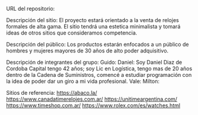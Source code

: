 URL del repositorio:

Descripción del sitio:
El proyecto estará orientado a la venta de relojes formales de alta gama. El sitio tendrá una estetica minimalista y tomará ideas de otros sitios que consideramos competencia.

Descripción del público:
Los productos estarán enfocados a un público de hombres y mujeres mayores de 30 años de alto poder adquisitivo.

Descripción de integrantes del grupo:
Guido:
Daniel: Soy Daniel Diaz de Cordoba Capital tengo 42 años; soy Lic en Logística, tengo mas de 20 años dentro de la Cadena de Suministros, comencé a estudiar programación con la idea de poder dar un giro a mi vida profesional.
Vale:
Milton:

Sitios de referencia:
https://abaco.la/
https://www.canadatimerelojes.com.ar/
https://unitimeargentina.com/
https://www.timeshop.com.ar/
https://www.rolex.com/es/watches.html